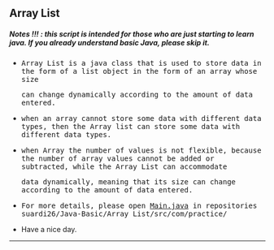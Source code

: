 ## Array List
##### Notes !!! : this script is intended for those who are just starting to learn java. If you already understand basic Java, please skip it.

- <samp>Array List is a java class that is used to store data in the form of a list object in the form of an array whose size</samp>

  <samp>can change dynamically according to the amount of data entered.</samp>
  
- <samp>when an array cannot store some data with different data types, then the Array list can store some data with different data types.</samp>

- <samp>when Array the number of values is not flexible, because the number of array values cannot be added or subtracted, while the Array List can accommodate<samp>
  
  <samp>data dynamically, meaning that its size can change according to the amount of data entered.</samp>
    
- <samp>For more details, please open [Main.java](https://github.com/suardi26/Java-Basic/blob/main/Array%20List/src/com/practice/Main.java) in repositories suardi26/Java-Basic/Array List/src/com/practice/</samp>

- </samp>Have a nice day.</samp>

---
